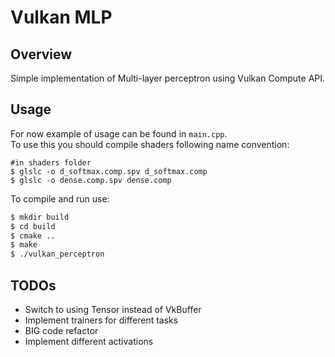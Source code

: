 # Vulkan MLP

## Overview 
Simple implementation of Multi-layer perceptron using Vulkan Compute API.

## Usage
For now example of usage can be found in `main.cpp`.<br>
To use this you should compile shaders following name convention:
```$bash
#in shaders folder
$ glslc -o d_softmax.comp.spv d_softmax.comp 
$ glslc -o dense.comp.spv dense.comp 
```

To compile and run use:
```bash
$ mkdir build
$ cd build
$ cmake ..
$ make
$ ./vulkan_perceptron
```

## TODOs
- Switch to using Tensor instead of VkBuffer
- Implement trainers for different tasks
- BIG code refactor
- Implement different activations
